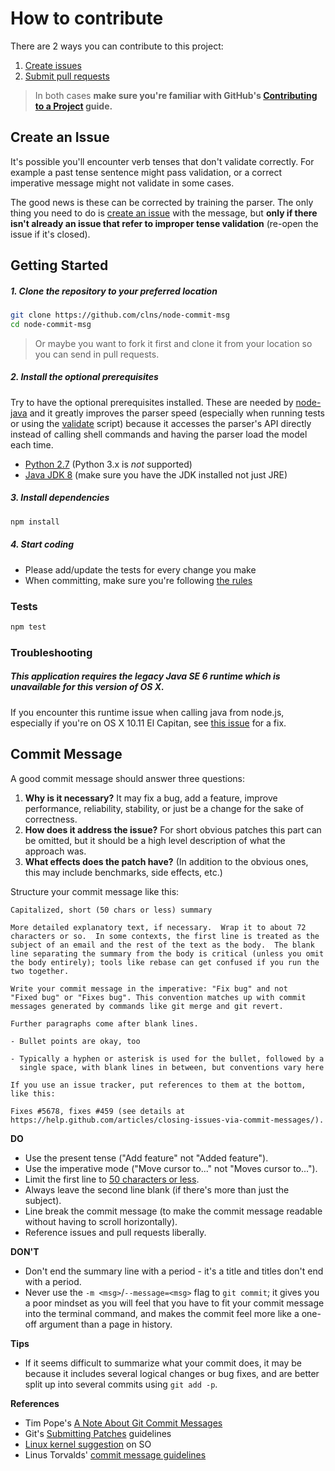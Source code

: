# How to contribute

There are 2 ways you can contribute to this project:

1. [Create issues](#create-an-issue)
2. [Submit pull requests](#getting-started)

>In both cases **make sure you're familiar with GitHub's [Contributing to a Project](https://guides.github.com/activities/contributing-to-open-source/#contributing)
guide.**

## Create an Issue

It's possible you'll encounter verb tenses that don't validate correctly.
For example a past tense sentence might pass validation, or a correct
imperative message might not validate in some cases.

The good news is these can be corrected by training the parser. The only thing
you need to do is [create an issue](https://github.com/clns/node-commit-msg/issues?utf8=✓&q=is%3Aissue)
with the message, but **only if there isn't
already an issue that refer to improper tense validation** (re-open the issue
if it's closed).

## Getting Started

##### 1. Clone the repository to your preferred location

```sh
git clone https://github.com/clns/node-commit-msg
cd node-commit-msg
```

> Or maybe you want to fork it first and clone it from your location so you
can send in pull requests.

##### 2. Install the optional prerequisites

Try to have the optional prerequisites installed. These are needed by
[node-java](https://github.com/joeferner/node-java) and it greatly improves
the parser speed (especially when running tests or using the
[validate](bin/validate) script) because it accesses the parser's API
directly instead of calling shell commands and having the
parser load the model each time.

- [Python 2.7](https://www.python.org/downloads/) (Python 3.x is *not* supported)
- [Java JDK 8](http://www.oracle.com/technetwork/java/javase/downloads/jdk8-downloads-2133151.html)
(make sure you have the JDK installed not just JRE)

##### 3. Install dependencies

```sh
npm install
```

##### 4. Start coding

- Please add/update the tests for every change you make
- When committing, make sure you're following [the rules](#commit-message)

### Tests

```sh
npm test
```

### Troubleshooting

##### This application requires the legacy Java SE 6 runtime which is unavailable for this version of OS X.

If you encounter this runtime issue when calling java from node.js,
especially if you're on OS X 10.11 El Capitan, see
[this issue](https://github.com/joeferner/node-java/issues/223#issuecomment-110408072)
for a fix.

## Commit Message

A good commit message should answer three questions:

1. **Why is it necessary?** It may fix a bug, add a feature, improve
performance, reliability, stability, or just be a change for the sake
of correctness.
2. **How does it address the issue?** For short obvious patches this part
can be omitted, but it should be a high level description of what the
approach was.
3. **What effects does the patch have?** (In addition to the obvious ones,
this may include benchmarks, side effects, etc.)

Structure your commit message like this:

```
Capitalized, short (50 chars or less) summary

More detailed explanatory text, if necessary.  Wrap it to about 72
characters or so.  In some contexts, the first line is treated as the
subject of an email and the rest of the text as the body.  The blank
line separating the summary from the body is critical (unless you omit
the body entirely); tools like rebase can get confused if you run the
two together.

Write your commit message in the imperative: "Fix bug" and not
"Fixed bug" or "Fixes bug". This convention matches up with commit
messages generated by commands like git merge and git revert.

Further paragraphs come after blank lines.

- Bullet points are okay, too

- Typically a hyphen or asterisk is used for the bullet, followed by a
  single space, with blank lines in between, but conventions vary here

If you use an issue tracker, put references to them at the bottom,
like this:

Fixes #5678, fixes #459 (see details at
https://help.github.com/articles/closing-issues-via-commit-messages/).
```

**DO**

- Use the present tense ("Add feature" not "Added feature").
- Use the imperative mode ("Move cursor to..." not "Moves cursor to...").
- Limit the first line to [50 characters or less](http://stopwritingramblingcommitmessages.com/).
- Always leave the second line blank (if there's more than just the subject).
- Line break the commit message (to make the commit message readable without
having to scroll horizontally).
- Reference issues and pull requests liberally.

**DON'T**

- Don't end the summary line with a period - it's a title and titles don't end
with a period.
- Never use the `-m <msg>`/`--message=<msg>` flag to `git commit`; it gives you
a poor mindset as you will feel that you have to fit your commit message into
the terminal command, and makes the commit feel more like a one-off argument
than a page in history.

**Tips**

- If it seems difficult to summarize what your commit does, it may be because
it includes several logical changes or bug fixes, and are better split up into
several commits using `git add -p`.

**References**

- Tim Pope's [A Note About Git Commit Messages](http://tbaggery.com/2008/04/19/a-note-about-git-commit-messages.html)
- Git's [Submitting Patches](http://git.kernel.org/cgit/git/git.git/tree/Documentation/SubmittingPatches?id=HEAD) guidelines
- [Linux kernel suggestion](http://stackoverflow.com/a/11993051/1104534) on SO
- Linus Torvalds' [commit message guidelines](https://github.com/torvalds/linux/pull/17#issuecomment-5659933)
